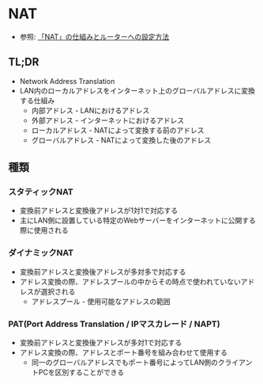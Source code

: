 # NAT
- 参照: [「NAT」の仕組みとルーターへの設定方法 ](https://www.atmarkit.co.jp/ait/articles/1512/03/news018.html)

## TL;DR
- Network Address Translation
- LAN内のローカルアドレスをインターネット上のグローバルアドレスに変換する仕組み
  - 内部アドレス       - LANにおけるアドレス
  - 外部アドレス       - インターネットにおけるアドレス
  - ローカルアドレス   - NATによって変換する前のアドレス
  - グローバルアドレス - NATによって変換した後のアドレス

## 種類
### スタティックNAT
- 変換前アドレスと変換後アドレスが1対1で対応する
- 主にLAN側に設置している特定のWebサーバーをインターネットに公開する際に使用される

### ダイナミックNAT
- 変換前アドレスと変換後アドレスが多対多で対応する
- アドレス変換の際、アドレスプールの中からその時点で使われていないアドレスが選択される
  - アドレスプール - 使用可能なアドレスの範囲

### PAT(Port Address Translation / IPマスカレード / NAPT)
- 変換前アドレスと変換後アドレスが多対1で対応する
- アドレス変換の際、アドレスとポート番号を組み合わせて使用する
  - 同一のグローバルアドレスでもポート番号によってLAN側のクライアントPCを区別することができる
